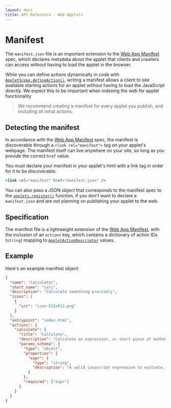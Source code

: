 ```yaml
---
layout: docs
title: API Reference - Web Applets
---
```


# Manifest

The `manifest.json` file is an important extension to the <a href="https://developer.mozilla.org/en-US/docs/Web/Progressive_web_apps/Manifest" target="_blank">Web App Manifest</a> spec, which declares metadata about the applet that clients and crawlers can access without having to load the applet in the browser.

While you can define actions dynamically in code with <a href="/docs/web-applets/reference/applet-scope#defineAction">`AppletScope.defineAction()`</a>, writing a manifest allows a client to see available starting actions for an applet without having to load the JavaScript directly. We expect this to be important when indexing the web for applet functionality

> We recommend creating a manifest for every applet you publish, and including all initial actions.

## Detecting the manifest

In accordance with the <a href="https://developer.mozilla.org/en-US/docs/Web/Progressive_web_apps/Manifest" target="_blank">Web App Manifest</a> spec, the manifest is discoverable through a `<link rel="manifest">` tag on your applet's webpage. The manifest itself can live anywhere on your site, so long as you provide the correct `href` value.

You must declare your manifest in your applet's html with a link tag in order for it to be discoverable:

```html
<link rel="manifest" href="manifest.json" />
```

You can also pass a JSON object that corresponds to the manifest spec to the <a href="/docs/web-applets/reference/applet-factory#register">`applets.register()`</a> function, if you don't want to declare a `manifest.json` and are not planning on publishing your applet to the web.

## Specification

The manifest file is a lightweight extension of the <a href="https://developer.mozilla.org/en-US/docs/Web/Progressive_web_apps/Manifest" target="_blank">Web App Manifest</a>, with the inclusion of an `actions` key, which contains a dictionary of action IDs (`string`) mapping to <a href="/docs/web-applets//reference//actions#AppletActionDescriptor">`AppletActionDescriptor`</a> values.

## Example

Here's an example manifest object:

```json
{
  "name": "Calculator",
  "short_name": "Calc",
  "description": "Calculate something precisely",
  "icons": [
    {
      "src": "icon-512x512.png"
    }
  ],
  "entrypoint": "index.html",
  "actions": {
    "calculate": {
      "title": "Calculate",
      "description": "Calculate an expression, or short piece of mathematical code",
      "params_schema": {
        "type": "object",
        "properties": {
          "expr": {
            "type": "string",
            "description": "A valid javascript expression to evaluate, no other text but javascript."
          }
        },
        "required": ["expr"]
      }
    }
  }
}
```
